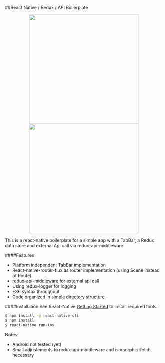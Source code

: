 ##React Native / Redux / API Boilerplate

<div align="center">
<img align="center" src="https://raw.githubusercontent.com/sodascope/react-native-redux-api-boilerplate/master/screenshots/screen_one.png" width="350"/>
<img align="center" src="https://raw.githubusercontent.com/sodascope/react-native-redux-api-boilerplate/master/screenshots/screen_two.png" width="350"/>
</div>

This is a react-native boilerplate for a simple app with a TabBar, a Redux data store and external Api call via redux-api-middleware

####Features
- Platform independent TabBar implementation
- React-native-router-flux as router implementation (using Scene instead of Route)
- redux-api-middleware for external api call
- Using redux-logger for logging
- ES6 syntax throughout
- Code organized in simple directory structure

####Installation
See React-Native [Getting Started](https://facebook.github.io/react-native/docs/getting-started.html) to install required tools.

```bash
$ npm install -g react-native-cli
$ npm install
$ react-native run-ios
```

Notes:
- Android not tested (yet)
- Small adjustements to redux-api-middleware and isomorphic-fetch necessary
